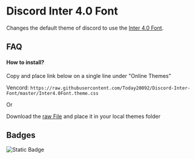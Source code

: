 
# Discord Inter 4.0 Font

Changes the default theme of discord to use the [Inter 4.0 Font](https://rsms.me/inter/).


## FAQ

#### How to install?

Copy and place link below on a single line under "Online Themes"

Vencord: ```https://raw.githubusercontent.com/Today20092/Discord-Inter-Font/master/Inter4.0Font.theme.css```

Or

Download the [raw File](https://raw.githubusercontent.com/Today20092/Discord-Inter-Font/master/Inter4.0Font.theme.css) and place it in your local themes folder

## Badges

![Static Badge](https://img.shields.io/badge/Vencord-Theme-Black?style=flat)
